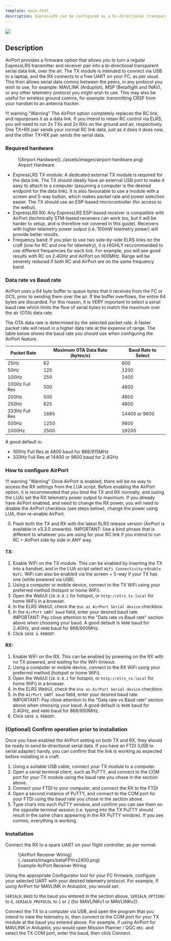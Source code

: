 ```yaml
---
template: main.html
description: ExpressLRS can be configured as a bi-directional transparent serial data link, over the air.
---
```


<img src="https://raw.githubusercontent.com/ExpressLRS/ExpressLRS-Hardware/master/img/software.png">

## Description

AirPort provides a firmware option that allows you to turn a regular ExpressLRS transmitter and receiver pair into a bi-directional transparent serial data link, over the air.
The TX module is intended to connect via USB to a laptop, and the RX connects to a free UART on your FC, as per usual. This then allows serial data comms between the peers, in any protocol you wish to use, for example: MAVLINK (Ardupilot), MSP (Betaflight and INAV), or any other telemetry protocol you might wish to use. This may also be useful for wireless ground comms, for example: transmitting CRSF from your handset to an antenna tracker.

!!! warning "Warning"
    The AirPort option completely replaces the RC link, and repurposes it as a data link. If you intend to retain RC control via ELRS, you will need to run 2x TXs and 2x RXs on the ground and air, respectively. One TX+RX pair sends your normal RC link data, just as it does it does now, and the other TX+RX pair sends the serial data.

### Required hardware

<figure markdown>
![Airport Hardware](../assets/images/airport-hardware.png)
<figcaption>Airport Hardware</figcaption>
</figure>

* ExpressLRS TX module: A dedicated external TX module is required for the data link. The TX should ideally have an external USB port to make it easy to attach to a computer (assuming a computer is the desired endpoint for the data link). It is also favourable to use a module with a screen and 5-way button, which makes packet rate and power selection easier. The TX should use an ESP-based microcontroller (for access to the webui).
* ExpressLRS RX: Any ExpressLRS ESP-based receiver is compatible with AirPort (technically STM-based receivers can work too, but it will be harder to setup, and is therefore not covered in this guide). Receivers with higher telemetry power output (i.e. 100mW telemetry power) will provide better results.
* Frequency band: If you plan to use two side-by-side ELRS links on the craft (one for RC and one for telemetry), it is HIGHLY reccommended to use different frequencies for each link. For example, you will see good results with RC on 2.4GHz and AirPort on 900MHz. Range will be severely reduced if both RC and AirPort are on the same frequency band.

### Data rate vs Baud rate

AirPort uses a 64 byte buffer to queue bytes that it receives from the FC or GCS, prior to sending them over the air. If the buffer overflows, the entire 64 bytes are discarded. For this reason, it is VERY important to select a serial baud rate which limits the flow of serial bytes to match the maximum over the air (OTA) data rate.

The OTA data rate is determined by the selected packet rate. A faster packet rate will result in a higher data rate at the expense of range. The table below shows the baud rate you should use when configuring the AirPort feature.

| Packet Rate | Maximum OTA Data Rate (bytes/s) | Baud Rate to Select |
|---|---|---|
| 25Hz | 62 | 600 |
| 50Hz | 125 | 1200 |
| 100Hz | 250 | 2400 |
| 100Hz Full Res | 500 | 4800 |
| 200Hz | 500 | 4800 |
| 250Hz | 625 | 4800 |
| 333Hz Full Res | 1665 | 14400 or 9600 |
| 500Hz | 1250 | 9600 |
| 1000Hz | 2500 | 19200 |

A good default is:
* 100Hz Full Res at 4800 baud for 868/915MHz
* 333Hz Full Res at 14400 or 9600 baud for 2.4GHz

### How to configure AirPort

!!! warning "Warning"
    Once AirPort is enabled, there will be no way to access the RX settings from the LUA script. Before enabling the AirPort option, it is recommended that you bind the TX and RX normally, and (using the LUA) set the RX telemetry power output to maximum. If you already have AirPort enabled, and need to change the RX power, you will need to disable the AirPort checkbox (see steps below), change the power using LUA, then re-enable AirPort.

0. Flash both the TX and RX with the latest ELRS release version (AirPort is available in v3.3.0 onwards). IMPORTANT: Use a bind phrase that is different to whatever you are using for your RC link if you intend to run RC + AirPort side by side in ANY way.

#### TX:
1. Enable WiFi on the TX module. This can be enabled by inserting the TX into a handset, and in the LUA script select `WiFi Connectivity`->`Enable WiFi`. WiFi can also be enabled via the screen + 5-way if your TX has one (while powered via USB).
2. Using a computer or mobile device, connect to the TX WiFi using your preferred method (hotspot or home WiFi).
3. Open the WebUI (`10.0.0.1` for hotspot, or `http://elrs_tx.local` for home WiFi) in a browser.
4. In the ELRS WebUI, check the `Use as AirPort Serial device` checkbox.
5. In the `AirPort UART baud` field, enter your desired baud rate. IMPORTANT: Pay close attention to the "Data rate vs Baud rate" section above when choosing your baud. A good default is `9600` baud for 2.4GHz, and `4800` baud for 868/900MHz.
6. Click `SAVE & REBOOT`.

#### RX:
1. Enable WiFi on the RX. This can be enabled by powering on the RX with no TX powered, and waiting for the WiFi timeout.
2. Using a computer or mobile device, connect to the RX WiFi using your preferred method (hotspot or home WiFi).
3. Open the WebUI (`10.0.0.1` for hotspot, or `http://elrs_rx.local` for home WiFi) in a browser.
4. In the ELRS WebUI, check the `Use as AirPort Serial device` checkbox.
5. In the `AirPort UART baud` field, enter your desired baud rate. IMPORTANT: Pay close attention to the "Data rate vs Baud rate" section above when choosing your baud. A good default is `9600` baud for 2.4GHz, and `4800` baud for 868/900MHz.
6. Click `SAVE & REBOOT`.

### (Optional) Confirm operation prior to installation

Once you have enabled the AirPort setting on both TX and RX, they should be ready to send bi-directional serial data. If you have an FTDI (USB to serial adapter) handy, you can confirm that the link is working as expected before installing in a craft.

1. Using a suitable USB cable, connect your TX module to a computer.
2. Open a serial terminal client, such as PuTTY, and connect to the COM port for your TX module using the baud rate you chose in the section above.
3. Connect your FTDI to your computer, and connect the RX to the FTDI
4. Open a second instance of PuTTY, and connect to the COM port for your FTDI using the baud rate you chose in the section above.
5. Type chars into each PuTTY window, and confirm you can see them on the opposite terminal session (i.e. typing into the TX PuTTY should result in the same chars appearing in the RX PuTTY window). If you see comms, everything is working.

### Installation

Connect the RX to a spare UART on your flight controller, as per normal:

<figure markdown>
![AirPort Receiver Wiring](../assets/images/betaFPVrx2400.png)
<figcaption>Example AirPort Receiver Wiring</figcaption>
</figure>

Using the appropriate Configurator tool for your FC firmware, configure your selected UART with your desired telemetry protocol. For example, if using AirPort for MAVLINK in Ardupilot, you would set:

`SERIALN_BAUD` to the baud you entered in the section above,
`SERIALN_OPTIONS` to `0`,
`SERIALN_PROTOCOL` to `1` or `2` (for MAVLINKv1 or MAVLINKv2).

Connect the TX to a computer via USB, and open the program that you intend to view the telemetry in, then connect to the COM port for your TX module at the baud you entered above. For example, if using AirPort for MAVLINK in Ardupilot, you would open Mission Planner / QGC etc. and select the TX COM port, enter the baud, then click Connect.